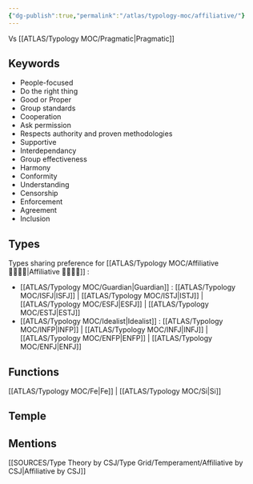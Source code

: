 ```yaml
---
{"dg-publish":true,"permalink":"/atlas/typology-moc/affiliative/"}
---
```


Vs [[ATLAS/Typology MOC/Pragmatic\|Pragmatic]]

## Keywords
- People-focused
- Do the right thing
- Good or Proper
- Group standards
- Cooperation
- Ask permission
- Respects authority and proven methodologies
- Supportive
- Interdependancy
- Group effectiveness
- Harmony
- Conformity
- Understanding
- Censorship
- Enforcement
- Agreement
- Inclusion

## Types 
Types sharing preference for [[ATLAS/Typology MOC/Affiliative 👨‍👩‍👧‍👦\|Affiliative 👨‍👩‍👧‍👦]] : 
- [[ATLAS/Typology MOC/Guardian\|Guardian]] : [[ATLAS/Typology MOC/ISFJ\|ISFJ]] | [[ATLAS/Typology MOC/ISTJ\|ISTJ]] | [[ATLAS/Typology MOC/ESFJ\|ESFJ]] | [[ATLAS/Typology MOC/ESTJ\|ESTJ]]
- [[ATLAS/Typology MOC/Idealist\|Idealist]] : [[ATLAS/Typology MOC/INFP\|INFP]] | [[ATLAS/Typology MOC/INFJ\|INFJ]] | [[ATLAS/Typology MOC/ENFP\|ENFP]] | [[ATLAS/Typology MOC/ENFJ\|ENFJ]] 

## Functions 
[[ATLAS/Typology MOC/Fe\|Fe]] | [[ATLAS/Typology MOC/Si\|Si]]

## Temple 


## Mentions
[[SOURCES/Type Theory by CSJ/Type Grid/Temperament/Affiliative by CSJ\|Affiliative by CSJ]]

